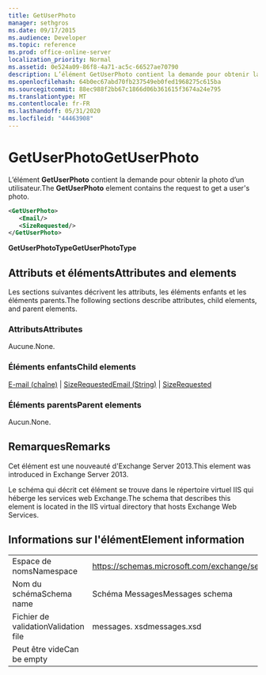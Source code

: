 ```yaml
---
title: GetUserPhoto
manager: sethgros
ms.date: 09/17/2015
ms.audience: Developer
ms.topic: reference
ms.prod: office-online-server
localization_priority: Normal
ms.assetid: 0e524a09-86f8-4a71-ac5c-66527ae70790
description: L’élément GetUserPhoto contient la demande pour obtenir la photo d’un utilisateur.
ms.openlocfilehash: 64b0ec67abd70fb237549eb0fed1968275c615ba
ms.sourcegitcommit: 88ec988f2bb67c1866d06b361615f3674a24e795
ms.translationtype: MT
ms.contentlocale: fr-FR
ms.lasthandoff: 05/31/2020
ms.locfileid: "44463908"
---
```

# <a name="getuserphoto"></a><span data-ttu-id="af966-103">GetUserPhoto</span><span class="sxs-lookup"><span data-stu-id="af966-103">GetUserPhoto</span></span>

<span data-ttu-id="af966-104">L’élément **GetUserPhoto** contient la demande pour obtenir la photo d’un utilisateur.</span><span class="sxs-lookup"><span data-stu-id="af966-104">The **GetUserPhoto** element contains the request to get a user's photo.</span></span> 
  
```XML
<GetUserPhoto>
   <Email/>
   <SizeRequested/>
</GetUserPhoto>
```

 <span data-ttu-id="af966-105">**GetUserPhotoType**</span><span class="sxs-lookup"><span data-stu-id="af966-105">**GetUserPhotoType**</span></span>
## <a name="attributes-and-elements"></a><span data-ttu-id="af966-106">Attributs et éléments</span><span class="sxs-lookup"><span data-stu-id="af966-106">Attributes and elements</span></span>

<span data-ttu-id="af966-107">Les sections suivantes décrivent les attributs, les éléments enfants et les éléments parents.</span><span class="sxs-lookup"><span data-stu-id="af966-107">The following sections describe attributes, child elements, and parent elements.</span></span>
  
### <a name="attributes"></a><span data-ttu-id="af966-108">Attributs</span><span class="sxs-lookup"><span data-stu-id="af966-108">Attributes</span></span>

<span data-ttu-id="af966-109">Aucune.</span><span class="sxs-lookup"><span data-stu-id="af966-109">None.</span></span>
  
### <a name="child-elements"></a><span data-ttu-id="af966-110">Éléments enfants</span><span class="sxs-lookup"><span data-stu-id="af966-110">Child elements</span></span>

<span data-ttu-id="af966-111">[E-mail (chaîne)](email-string.md)  |  [SizeRequested](sizerequested.md)</span><span class="sxs-lookup"><span data-stu-id="af966-111">[Email (String)](email-string.md) | [SizeRequested](sizerequested.md)</span></span>
  
### <a name="parent-elements"></a><span data-ttu-id="af966-112">Éléments parents</span><span class="sxs-lookup"><span data-stu-id="af966-112">Parent elements</span></span>

<span data-ttu-id="af966-113">Aucun.</span><span class="sxs-lookup"><span data-stu-id="af966-113">None.</span></span>
  
## <a name="remarks"></a><span data-ttu-id="af966-114">Remarques</span><span class="sxs-lookup"><span data-stu-id="af966-114">Remarks</span></span>

<span data-ttu-id="af966-115">Cet élément est une nouveauté d'Exchange Server 2013.</span><span class="sxs-lookup"><span data-stu-id="af966-115">This element was introduced in Exchange Server 2013.</span></span>
  
<span data-ttu-id="af966-116">Le schéma qui décrit cet élément se trouve dans le répertoire virtuel IIS qui héberge les services web Exchange.</span><span class="sxs-lookup"><span data-stu-id="af966-116">The schema that describes this element is located in the IIS virtual directory that hosts Exchange Web Services.</span></span>
  
## <a name="element-information"></a><span data-ttu-id="af966-117">Informations sur l'élément</span><span class="sxs-lookup"><span data-stu-id="af966-117">Element information</span></span>

|||
|:-----|:-----|
|<span data-ttu-id="af966-118">Espace de noms</span><span class="sxs-lookup"><span data-stu-id="af966-118">Namespace</span></span>  <br/> |https://schemas.microsoft.com/exchange/services/2006/messages  <br/> |
|<span data-ttu-id="af966-119">Nom du schéma</span><span class="sxs-lookup"><span data-stu-id="af966-119">Schema name</span></span>  <br/> |<span data-ttu-id="af966-120">Schéma Messages</span><span class="sxs-lookup"><span data-stu-id="af966-120">Messages schema</span></span>  <br/> |
|<span data-ttu-id="af966-121">Fichier de validation</span><span class="sxs-lookup"><span data-stu-id="af966-121">Validation file</span></span>  <br/> |<span data-ttu-id="af966-122">messages. xsd</span><span class="sxs-lookup"><span data-stu-id="af966-122">messages.xsd</span></span>  <br/> |
|<span data-ttu-id="af966-123">Peut être vide</span><span class="sxs-lookup"><span data-stu-id="af966-123">Can be empty</span></span>  <br/> ||
   

